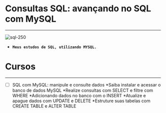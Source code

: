 # Consultas SQL: avançando no SQL com MySQL
*** 
![sql-250](https://user-images.githubusercontent.com/88351614/183251496-0653f79e-ee69-41c2-86c6-8443a91d6ce8.png)
* **`Meus estudos de SQL, utilizando MYSQL.`**
# Cursos
***
- [ ] SQL com MySQL: manipule e consulte dados
*Saiba instalar e acessar o banco de dados MySQL
*Realize consultas com SELECT e filtre com WHERE
*Adicionando dados no banco com o INSERT
*Atualize e apague dados com UPDATE e DELETE
*Estruture suas tabelas com CREATE TABLE e ALTER TABLE
